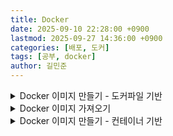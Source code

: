 ```yaml
---
title: Docker
date: 2025-09-10 22:28:00 +0900
lastmod: 2025-09-27 14:36:00 +0900
categories: [배포, 도커]
tags: [공부, docker]
author: 길민준
---
```


<details>
<summary>Docker 이미지 만들기 - 도커파일 기반</summary>
1. Dockerfile 작성
2. docker build 명령어 실행

    ```javascript
    docker build -t 도커파일명:버전 .
    
    # tag 추가
    docker tag 도커파일명:버전 도커파일명:태그
    ```

3. 이미지 생성 확인

    ```javascript
    docker images
    ```

4. Docker Hub에 올리기

    ```javascript
    docker login
    ```

5. 이미지 태그 지정

    ```javascript
    docker tag 도커파일명:버전 도커허브아이디/도커파일명:버전
    ```

6. Docker Hub로 푸시

    ```javascript
    docker push 도커허브아이디/도커파일명:버전
    ```

7. 최종 확인 및 사용법

    ```javascript
    docker run -it --rm 도커허브아이디/도커파일명:버전
    
    # 컨테이너를 백그라운드에서 계속 실행시키기
    docker run -d -p 외부포트:내부포트 --name 컨테이너명
    
    #실행이 끝나도 삭제하지 않고 남겨두기
    docker run -it --name 컨테이너명 도커허브아이디/도커파일명:버전
    ```

8. 

</details>

<details>
<summary>Docker 이미지 가져오기</summary>
1. pull

    ```javascript
    docker pull 계정/이름:태그
    ```


</details>

<details>
<summary>Docker 이미지 만들기 - 컨테이너 기반</summary>
1. 도커 커밋

    ```javascript
    docker commit 컨테이너이름 새이미지이름:태그
    ```

2. docker login

    아이디 비밀번호 - 웹으로 리디렉션됨

3. 태그 붙이기

    ```javascript
    docker tag 새이미지이름:태그 유저명:새이미지:태그
    ```

4. 이미지 푸시

    ```javascript
    docker push 유저명/새이미지:태그
    ```


</details>


